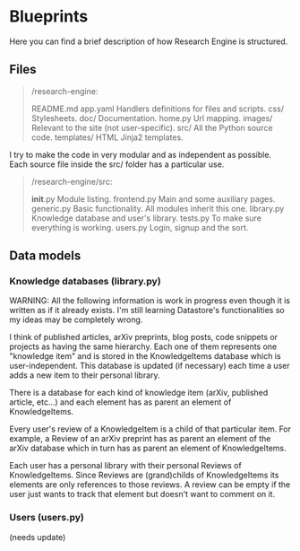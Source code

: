Blueprints
==========

Here you can find a brief description of how Research Engine is structured.


## Files ## 

> /research-engine:
>
> README.md
> app.yaml               Handlers definitions for files and scripts.
> css/                   Stylesheets.
> doc/                   Documentation.
> home.py                Url mapping.
> images/                Relevant to the site (not user-specific).
> src/                   All the Python source code.
> templates/             HTML Jinja2 templates.

I try to make the code in very modular and as independent as possible. Each source file inside the src/ folder has a particular use.

> /research-engine/src:
>
> __init__.py            Module listing.
> frontend.py            Main and some auxiliary pages.
> generic.py             Basic functionality. All modules inherit this one.
> library.py             Knowledge database and user's library.
> tests.py               To make sure everything is working.
> users.py               Login, signup and the sort.


## Data models ##

### Knowledge databases (library.py) ###

WARNING: All the following information is work in progress even though it is written as if it already exists. I'm still learning Datastore's functionalities so my ideas may be completely wrong.

I think of published articles, arXiv preprints, blog posts, code snippets or projects as having the same hierarchy. Each one of them represents one "knowledge item" and is stored in the KnowledgeItems database which is user-independent. This database is updated (if necessary) each time a user adds a new item to their personal library. 

There is a database for each kind of knowledge item (arXiv, published article, etc...) and each element has as parent an element of KnowledgeItems.

Every user's review of a KnowledgeItem is a child of that particular item. For example, a Review of an arXiv preprint has as parent an element of the arXiv database which in turn has as parent an element of KnowledgeItems. 

Each user has a personal library with their personal Reviews of KnowledgeItems. Since Reviews are (grand)childs of KnowledgeItems its elements are only references to those reviews. A review can be empty if the user just wants to track that element but doesn't want to comment on it.


### Users (users.py) ###

(needs update)
